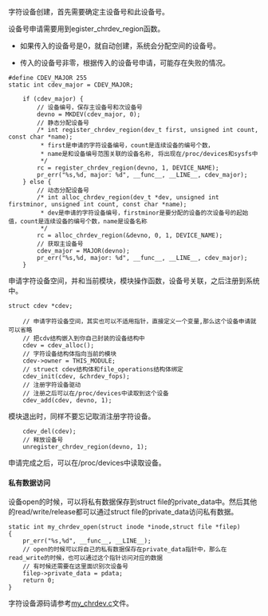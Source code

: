 字符设备创建，首先需要确定主设备号和此设备号。

设备号申请需要用到egister_chrdev_region函数。

* 如果传入的设备号是0，就自动创建，系统会分配空间的设备号。

* 传入的设备号非零，根据传入的设备号申请，可能存在失败的情况。

```
#define CDEV_MAJOR 255
static int cdev_major = CDEV_MAJOR;

	if (cdev_major) {
		// 设备编号，保存主设备号和次设备号
		devno = MKDEV(cdev_major, 0);
		// 静态分配设备号
		/* int register_chrdev_region(dev_t first, unsigned int count, const char *name); 
		 * first是申请的字符设备编号，count是连续设备的编号个数，
		 * name是和设备编号范围关联的设备名称, 将出现在/proc/devices和sysfs中
		 */
		rc = register_chrdev_region(devno, 1, DEVICE_NAME);
		pr_err("%s,%d, major: %d", __func__, __LINE__, cdev_major);
	} else {
		// 动态分配设备号
		/* int alloc_chrdev_region(dev_t *dev, unsigned int firstminor, unsigned int count, const char *name);
		 * dev是申请的字符设备编号，firstminor是要分配的设备的次设备号的起始值，count是连续设备的编号个数，name是设备名称
		 */
		rc = alloc_chrdev_region(&devno, 0, 1, DEVICE_NAME);
		// 获取主设备号
		cdev_major = MAJOR(devno);
		pr_err("%s,%d, major: %d", __func__, __LINE__, cdev_major);
	}
```

申请字符设备空间，并和当前模块，模块操作函数，设备号关联，之后注册到系统中。

```
struct cdev *cdev;

	// 申请字符设备空间，其实也可以不适用指针，直接定义一个变量,那么这个设备申请就可以省略
	// 把cdv结构嵌入到你自己封装的设备结构中
	cdev = cdev_alloc();
	// 字符设备结构体指向当前的模块
	cdev->owner = THIS_MODULE;
	// struect cdev结构体和file_operations结构体绑定
	cdev_init(cdev, &chrdev_fops);
	// 注册字符设备驱动
	// 注册之后可以在/proc/devices中读取到这个设备
	cdev_add(cdev, devno, 1);
```

模块退出时，同样不要忘记取消注册字符设备。

```
	cdev_del(cdev);
	// 释放设备号
	unregister_chrdev_region(devno, 1);
```

申请完成之后，可以在/proc/devices中读取设备。

#### 私有数据访问

设备open的时候，可以将私有数据保存到struct file的private_data中。然后其他的read/write/release都可以通过struct file的private_data访问私有数据。
```
static int my_chrdev_open(struct inode *inode,struct file *filep)
{
	pr_err("%s,%d", __func__, __LINE__);
	// open的时候可以将自己的私有数据保存在private_data指针中，那么在read_write的时候，也可以通过这个指针访问对应的数据
	// 有时候还需要在这里面识别次设备号
	filep->private_data = pdata;
	return 0;
}
```

字符设备源码请参考[my_chrdev.c](../my_driver/my_chrdev.c)文件。